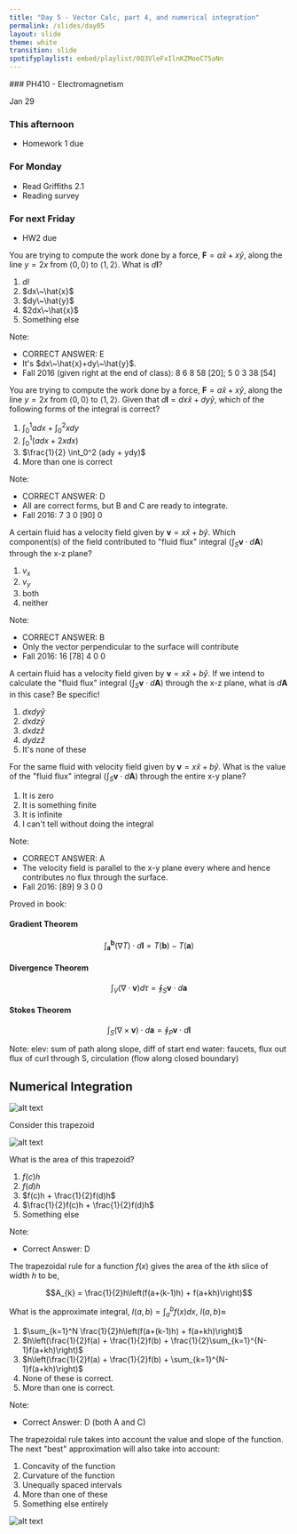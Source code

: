 ```yaml
---
title: "Day 5 - Vector Calc, part 4, and numerical integration"
permalink: /slides/day05
layout: slide
theme: white
transition: slide
spotifyplaylist: embed/playlist/0Q3VleFxIlnKZMoeC75aNn
---
```


<section data-markdown="">
### PH410 - Electromagnetism

Jan 29
<!--this doesn't work... {% include spotifyplaylist.html id=page.spotifyplaylist %}-->
</section>


<section data-markdown="">

### This afternoon
- Homework 1 due

### For Monday
- Read Griffiths 2.1
- Reading survey 

### For next Friday
- HW2 due
	
</section>


<section data-markdown>

You are trying to compute the work done by a force, $\mathbf{F} = a\hat{x} + x\hat{y}$, along the line $y=2x$ from $\langle 0,0 \rangle$ to $\langle 1,2 \rangle$. What is $d\mathbf{l}$?

1. $dl$
2. $dx\~\hat{x}$
3. $dy\~\hat{y}$
4. $2dx\~\hat{x}$
5. Something else

Note:
* CORRECT ANSWER: E
* It's $dx\~\hat{x}+dy\~\hat{y}$.
* Fall 2016 (given right at the end of class): 8 6 8 58 [20]; 5 0 3 38 [54]

</section>

<section data-markdown>

You are trying to compute the work done by a force, $\mathbf{F} = a\hat{x} + x\hat{y}$, along the line $y=2x$ from $\langle 0,0 \rangle$ to $\langle 1,2 \rangle$. Given that $d\mathbf{l} = dx\hat{x}+dy\hat{y}$, which of the following forms of the integral is correct?

1. $\int_0^1 adx + \int_0^2 xdy$
2. $\int_0^1 (adx + 2xdx)$
3. $\frac{1}{2} \int_0^2 (ady + ydy)$
4. More than one is correct

Note:
* CORRECT ANSWER: D
* All are correct forms, but B and C are ready to integrate.
* Fall 2016: 7 3 0 [90] 0

</section>


<section data-markdown>

A certain fluid has a velocity field given by $\mathbf{v} = x\hat{x} + b \hat{y}$. Which component(s) of the field contributed to "fluid flux" integral ($\int_S \mathbf{v}\cdot d\mathbf{A}$) through the x-z plane?

1. $v_x$
2. $v_y$
3. both
4. neither

Note:
* CORRECT ANSWER: B
* Only the vector perpendicular to the surface will contribute
* Fall 2016: 16 [78] 4 0 0
</section>

<section data-markdown>

A certain fluid has a velocity field given by $\mathbf{v} = x\hat{x} + b \hat{y}$. If we intend to calculate the "fluid flux" integral ($\int_S \mathbf{v}\cdot d\mathbf{A}$) through the x-z plane, what is $d\mathbf{A}$ in this case? Be specific!

1. $dxdy\hat{y}$
2. $dxdz\hat{y}$
3. $dxdz\hat{z}$
4. $dydz\hat{z}$
4. It's none of these

</section>

<section data-markdown>

For the same fluid with velocity field given by $\mathbf{v} = x\hat{x} + b \hat{y}$. What is the value of the "fluid flux" integral ($\int_S \mathbf{v}\cdot d\mathbf{A}$) through the entire x-y plane?

1. It is zero
2. It is something finite
3. It is infinite
4. I can't tell without doing the integral

Note:
* CORRECT ANSWER: A
* The velocity field is parallel to the x-y plane every where and hence contributes no flux through the surface.
* Fall 2016: [89] 9 3 0 0

</section>
<!--
<section data-markdown>

A rod (radius $R$) with a hole (radius $r$) drilled down its entire length $L$ has a mass density of $\frac{\rho_0\phi}{\phi_0}$ (where $\phi$ is the normal polar coordinate).

To find the total mass of this rod, which coordinate system should be used (take note that the mass density varies as a function of angle):

1. Cartesian ($x,y,z$)
2. Spherical ($r,\phi,\theta$)
3. Cylindrical ($s, \phi, z$)
4. It doesn't matter, just pick one.

Note:
* CORRECT ANSWER: C
* It makes the most sense from the geometry of the problem and writing the limits.
* Fall 2016: 0 0 [94] 6 0

</section>
-->


<section data-markdown>

Proved in book:

#### Gradient Theorem

$$\int_\mathbf{a}^\mathbf{b} \left(\nabla T\right)\cdot d\mathbf{l}=T(\mathbf{b})-T(\mathbf{a})$$

#### Divergence Theorem

$$\int_V \left( \nabla\cdot\mathbf{v}\right) d\tau=\oint_S \mathbf{v}\cdot d\mathbf{a}$$

#### Stokes Theorem

$$\int_S \left( \nabla\times\mathbf{v}\right)\cdot d\mathbf{a}=\oint_P \mathbf{v}\cdot d\mathbf{l}$$

Note:
elev: sum of path along slope, diff of start end
water: faucets, flux out
flux of curl through S, circulation (flow along closed boundary)

</section>
<!--
<section data-markdown>

Consider a vector field defined as the gradient of some well-behaved scalar function:
$$\mathbf{v}(x,y,z) = \nabla T(x,y,z).$$

What is the value of $\oint_C \mathbf{v} \cdot d\mathbf{l}$?

1. Zero
2. Non-zero, but finite
3. Can't tell without a function for $T$

Note:
* CORRECT ANSWER: A
* Closed loop integral of a gradient is zero.
* Fall 2016: [92] 4 4 0 0

</section>
-->
<section data-markdown>

## Numerical Integration

![alt text](../images/d5-numerical_midpoint.gif "Logo Title Text 1")

</section>

<section data-markdown>

Consider this trapezoid

![alt text](../images/d5-trapezoid_shape.png "Logo Title Text 1")

What is the area of this trapezoid?

1. $f(c)h$
2. $f(d)h$
3. $f(c)h + \frac{1}{2}f(d)h$
4. $\frac{1}{2}f(c)h + \frac{1}{2}f(d)h$
5. Something else

Note:
* Correct Answer: D
</section>

<section data-markdown>

The trapezoidal rule for a function $f(x)$ gives the area of the $k$th slice of width $h$ to be,

$$A_{k} = \frac{1}{2}h\left(f(a+(k-1)h) + f(a+kh)\right)$$

What is the approximate integral, $I(a,b) = \int_a^b f(x) dx$, $I(a,b) \approx$

1. $\sum_{k=1}^N \frac{1}{2}h\left(f(a+(k-1)h) + f(a+kh)\right)$
2. $h\left(\frac{1}{2}f(a) + \frac{1}{2}f(b) + \frac{1}{2}\sum_{k=1}^{N-1}f(a+kh)\right)$
3. $h\left(\frac{1}{2}f(a) + \frac{1}{2}f(b) + \sum_{k=1}^{N-1}f(a+kh)\right)$
4. None of these is correct.
4. More than one is correct.

Note:
* Correct Answer: D (both A and C)

</section>

<section data-markdown>

The trapezoidal rule takes into account the value and slope of the function. The next "best" approximation will also take into account:

1. Concavity of the function
2. Curvature of the function
3. Unequally spaced intervals
4. More than one of these
5. Something else entirely

</section>
<section data-markdown>

![alt text](../images/d5-simp.png "Source: https://www.value-at-risk.net/numerical-integration-in-one-dimension/")

</section>
